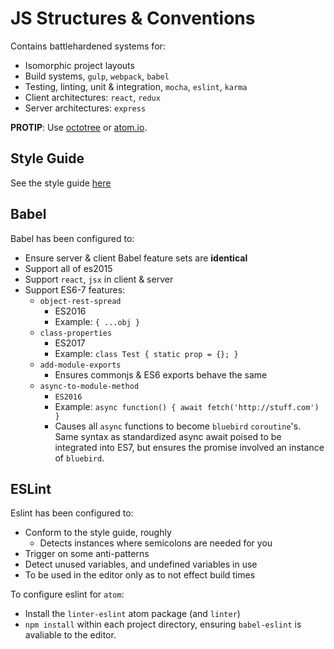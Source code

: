 # JS Structures & Conventions

Contains battlehardened systems for:
- Isomorphic project layouts
- Build systems, `gulp`, `webpack`, `babel`
- Testing, linting, unit & integration, `mocha`, `eslint`, `karma`
- Client architectures: `react`, `redux`
- Server architectures: `express`

**PROTIP**: Use [octotree](https://chrome.google.com/webstore/detail/octotree/bkhaagjahfmjljalopjnoealnfndnagc) or [atom.io](http://atom.io).


## Style Guide
See the style guide [here](./style-guide.md)

## Babel
Babel has been configured to:
- Ensure server & client Babel feature sets are **identical**
- Support all of es2015
- Support `react`, `jsx` in client & server
- Support ES6-7 features:
    - `object-rest-spread`
        - ES2016
        - Example: `{ ...obj }`
    - `class-properties`
        - ES2017
        - Example: `class Test { static prop = {}; }`
    - `add-module-exports`
        - Ensures commonjs & ES6 exports behave the same
    - `async-to-module-method`
        - `ES2016`
        - Example: `async function() { await fetch('http://stuff.com') }`
        - Causes all `async` functions to become `bluebird` `coroutine`'s. Same syntax as standardized async await poised to be integrated into ES7, but ensures the promise involved an instance of `bluebird`.

## ESLint
Eslint has been configured to:
- Conform to the style guide, roughly
    + Detects instances where semicolons are needed for you
- Trigger on some anti-patterns
- Detect unused variables, and undefined variables in use
- To be used in the editor only as to not effect build times

To configure eslint for `atom`:
- Install the `linter-eslint` atom package (and `linter`)
- `npm install` within each project directory, ensuring `babel-eslint` is avaliable to the editor.
